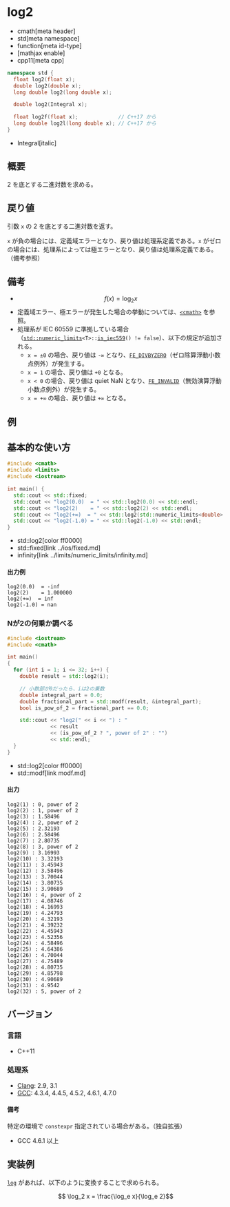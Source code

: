 # log2
* cmath[meta header]
* std[meta namespace]
* function[meta id-type]
* [mathjax enable]
* cpp11[meta cpp]

```cpp
namespace std {
  float log2(float x);
  double log2(double x);
  long double log2(long double x);

  double log2(Integral x);

  float log2f(float x);             // C++17 から
  long double log2l(long double x); // C++17 から
}
```
* Integral[italic]

## 概要
2 を底とする二進対数を求める。


## 戻り値
引数 `x` の 2 を底とする二進対数を返す。

`x` が負の場合には、定義域エラーとなり、戻り値は処理系定義である。`x` がゼロの場合には、処理系によっては極エラーとなり、戻り値は処理系定義である。（備考参照）


## 備考
- $$ f(x) = \log_2 x $$
- 定義域エラー、極エラーが発生した場合の挙動については、[`<cmath>`](../cmath.md) を参照。
- 処理系が IEC 60559 に準拠している場合（[`std::numeric_limits`](../limits/numeric_limits.md)`<T>::`[`is_iec559`](../limits/numeric_limits/is_iec559.md)`() != false`）、以下の規定が追加される。
	- `x = ±0` の場合、戻り値は `-∞` となり、[`FE_DIVBYZERO`](../cfenv/fe_divbyzero.md)（ゼロ除算浮動小数点例外）が発生する。
	- `x = 1` の場合、戻り値は `+0` となる。
	- `x < 0` の場合、戻り値は quiet NaN となり、[`FE_INVALID`](../cfenv/fe_invalid.md)（無効演算浮動小数点例外）が発生する。
	- `x = +∞` の場合、戻り値は `+∞` となる。


## 例
## 基本的な使い方
```cpp example
#include <cmath>
#include <limits>
#include <iostream>

int main() {
  std::cout << std::fixed;
  std::cout << "log2(0.0)  = " << std::log2(0.0) << std::endl;
  std::cout << "log2(2)    = " << std::log2(2) << std::endl;
  std::cout << "log2(+∞)  = " << std::log2(std::numeric_limits<double>::infinity()) << std::endl;
  std::cout << "log2(-1.0) = " << std::log2(-1.0) << std::endl;
}
```
* std::log2[color ff0000]
* std::fixed[link ../ios/fixed.md]
* infinity[link ../limits/numeric_limits/infinity.md]

#### 出力例
```
log2(0.0)  = -inf
log2(2)    = 1.000000
log2(+∞)  = inf
log2(-1.0) = nan
```

### Nが2の何乗か調べる
```cpp example
#include <iostream>
#include <cmath>

int main()
{
  for (int i = 1; i <= 32; i++) {
    double result = std::log2(i);

    // 小数部が0だったら、iは2の乗数
    double integral_part = 0.0;
    double fractional_part = std::modf(result, &integral_part);
    bool is_pow_of_2 = fractional_part == 0.0;

    std::cout << "log2(" << i << ") : "
              << result
              << (is_pow_of_2 ? ", power of 2" : "")
              << std::endl;
  }
}
```
* std::log2[color ff0000]
* std::modf[link modf.md]

#### 出力
```
log2(1) : 0, power of 2
log2(2) : 1, power of 2
log2(3) : 1.58496
log2(4) : 2, power of 2
log2(5) : 2.32193
log2(6) : 2.58496
log2(7) : 2.80735
log2(8) : 3, power of 2
log2(9) : 3.16993
log2(10) : 3.32193
log2(11) : 3.45943
log2(12) : 3.58496
log2(13) : 3.70044
log2(14) : 3.80735
log2(15) : 3.90689
log2(16) : 4, power of 2
log2(17) : 4.08746
log2(18) : 4.16993
log2(19) : 4.24793
log2(20) : 4.32193
log2(21) : 4.39232
log2(22) : 4.45943
log2(23) : 4.52356
log2(24) : 4.58496
log2(25) : 4.64386
log2(26) : 4.70044
log2(27) : 4.75489
log2(28) : 4.80735
log2(29) : 4.85798
log2(30) : 4.90689
log2(31) : 4.9542
log2(32) : 5, power of 2
```

## バージョン
### 言語
- C++11

### 処理系
- [Clang](/implementation.md#clang): 2.9, 3.1
- [GCC](/implementation.md#gcc): 4.3.4, 4.4.5, 4.5.2, 4.6.1, 4.7.0

#### 備考
特定の環境で `constexpr` 指定されている場合がある。（独自拡張）

- GCC 4.6.1 以上


## 実装例
[`log`](log.md) があれば、以下のように変換することで求められる。

$$ \log_2 x = \frac{\log_e x}{\log_e 2}$$
